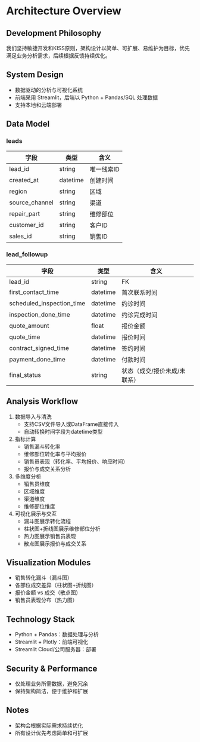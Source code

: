 # Architecture Overview

## Development Philosophy
我们坚持敏捷开发和KISS原则，架构设计以简单、可扩展、易维护为目标，优先满足业务分析需求，后续根据反馈持续优化。

## System Design
- 数据驱动的分析与可视化系统
- 前端采用 Streamlit，后端以 Python + Pandas/SQL 处理数据
- 支持本地和云端部署

## Data Model
### leads
| 字段 | 类型 | 含义 |
|---|---|---|
| lead_id | string | 唯一线索ID |
| created_at | datetime | 创建时间 |
| region | string | 区域 |
| source_channel | string | 渠道 |
| repair_part | string | 维修部位 |
| customer_id | string | 客户ID |
| sales_id | string | 销售ID |

### lead_followup
| 字段 | 类型 | 含义 |
|---|---|---|
| lead_id | string | FK |
| first_contact_time | datetime | 首次联系时间 |
| scheduled_inspection_time | datetime | 约诊时间 |
| inspection_done_time | datetime | 约诊完成时间 |
| quote_amount | float | 报价金额 |
| quote_time | datetime | 报价时间 |
| contract_signed_time | datetime | 签约时间 |
| payment_done_time | datetime | 付款时间 |
| final_status | string | 状态（成交/报价未成/未联系）|

## Analysis Workflow
1. 数据导入与清洗
   - 支持CSV文件导入或DataFrame直接传入
   - 自动转换时间字段为datetime类型
2. 指标计算
   - 销售漏斗转化率
   - 维修部位转化率与平均报价
   - 销售员表现（转化率、平均报价、响应时间）
   - 报价与成交关系分析
3. 多维度分析
   - 销售员维度
   - 区域维度
   - 渠道维度
   - 维修部位维度
4. 可视化展示与交互
   - 漏斗图展示转化流程
   - 柱状图+折线图展示维修部位分析
   - 热力图展示销售员表现
   - 散点图展示报价与成交关系

## Visualization Modules
- 销售转化漏斗（漏斗图）
- 各部位成交差异（柱状图+折线图）
- 报价金额 vs 成交（散点图）
- 销售员表现分布（热力图）

## Technology Stack
- Python + Pandas：数据处理与分析
- Streamlit + Plotly：前端可视化
- Streamlit Cloud/公司服务器：部署

## Security & Performance
- 仅处理业务所需数据，避免冗余
- 保持架构简洁，便于维护和扩展

## Notes
- 架构会根据实际需求持续优化
- 所有设计优先考虑简单和可扩展 
